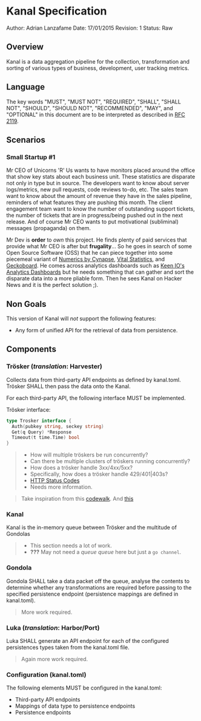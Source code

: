 # Kanal Specification
Author: Adrian Lanzafame
Date: 17/01/2015
Revision: 1
Status: Raw

## Overview
Kanal is a data aggregation pipeline for the collection, transformation and sorting of various types of business, development, user tracking metrics.

## Language
The key words "MUST", "MUST NOT", "REQUIRED", "SHALL", "SHALL NOT", "SHOULD", "SHOULD NOT", "RECOMMENDED", "MAY", and "OPTIONAL" in this document are to be interpreted as described in [RFC 2119](http://tools.ietf.org/html/rfc2119).

## Scenarios
### Small Startup #1
Mr CEO of Unicorns 'R' Us wants to have monitors placed around the office that show key stats about each business unit. These statistics are disparate not only in type but in source. The developers want to know about server logs/metrics, new pull requests, code reviews to-do, etc. The sales team want to know about the amount of revenue they have in the sales pipeline, reminders of what features they are pushing this month. The client engagement team want to know the number of outstanding support tickets, the number of tickets that are in progress/being pushed out in the next release. And of course Mr CEO wants to put motivational (subliminal) messages (propaganda) on them. 

Mr Dev is **order** to _own_ this project. He finds plenty of paid services that provide what Mr CEO is after but **frugality**... So he goes in search of some Open Source Software (OSS) that he can piece together into some piecemeal variant of [Numerics by Cynapse][numerics], [Vital Statistics][vital], and [Geckoboard][gecko]. He comes across analytics dashboards such as [Keen IO's Analytics Dashboards][keenio] but he needs something that can gather and sort the disparate data into a more pliable form. Then he sees Kanal on Hacker News and it is the perfect solution ;).

## Non Goals
This version of Kanal will _not_ support the following features:
  - Any form of unified API for the retrieval of data from persistence.

## Components

### Trösker (_translation_: Harvester)
Collects data from third-party API endpoints as defined by kanal.toml. Trösker SHALL then pass the data onto the Kanal.

For each third-party API, the following interface MUST be implemented.

Trösker interface:
```go
type Trosker interface {
  Auth(pubkey string, seckey string)
  Get(q Query) *Response
  Timeout(t time.Time) bool
}
```

> - How will multiple tröskers be run concurrently?
> - Can there be multiple clusters of tröskers running concurrently?
> - How does a trösker handle 3xx/4xx/5xx?
> - Specifically, how does a trösker handle 429/401|403s?
> - [HTTP Status Codes][http]
> - Needs more information.

> Take inspiration from this [codewalk][sharemem].
> And [this][marcio]

### Kanal
Kanal is the in-memory queue between Trösker and the multitude of Gondolas

> - This section needs a lot of work.
> - **???** May not need a _queue queue_ here but just a `go channel`.

### Gondola
Gondola SHALL take a data packet off the queue, analyse the contents to determine whether any transformations are required before passing to the specified persistence endpoint (persistence mappings are defined in kanal.toml).

> More work required.

### Luka (_translation_: Harbor/Port)
Luka SHALL generate an API endpoint for each of the configured persistences types taken from the kanal.toml file.

> Again more work required.

### Configuration (kanal.toml)
The following elements MUST be configured in the kanal.toml:
  - Third-party API endpoints
  - Mappings of data type to persistence endpoints
  - Persistence endpoints

[numerics]: http://cynapse.com/numerics/
[vital]: http://vitalstatistics.net.au
[gecko]: http://geckoboard.com
[keenio]: https://github.com/keen/dashboards
[http]: https://en.wikipedia.org/wiki/List_of_HTTP_status_codes
[sharemem]: https://golang.org/doc/codewalk/sharemem/
[marcio]: http://marcio.io/2015/07/handling-1-million-requests-per-minute-with-golang/